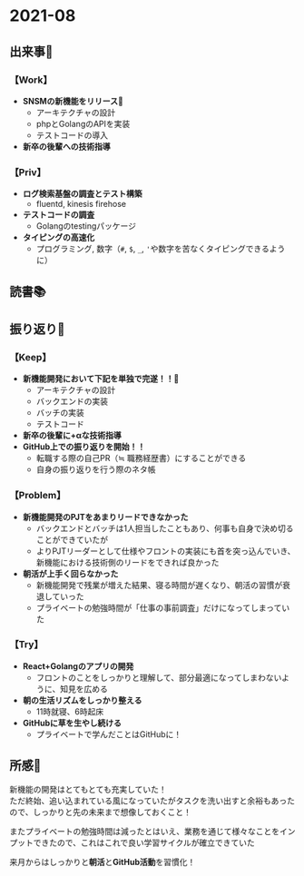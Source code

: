 # 2021-08
## 出来事:running:
### 【Work】
* **SNSMの新機能をリリース:tada:**
    * アーキテクチャの設計
    * phpとGolangのAPIを実装
    * テストコードの導入
* **新卒の後輩への技術指導**

### 【Priv】
* **ログ検索基盤の調査とテスト構築**
    * fluentd, kinesis firehose
* **テストコードの調査**
    * Golangのtestingパッケージ
* **タイピングの高速化**
    * プログラミング, 数字（`#`, `$`, `_`, `'`や数字を苦なくタイピングできるように）

## 読書:books:

## 振り返り:eyes:
### 【Keep】
* **新機能開発において下記を単独で完遂！！:tada:**
    * アーキテクチャの設計
    * バックエンドの実装
    * バッチの実装
    * テストコード
* **新卒の後輩に+αな技術指導**
* **GitHub上での振り返りを開始！！**
    * 転職する際の自己PR（≒ 職務経歴書）にすることができる
    * 自身の振り返りを行う際のネタ帳
### 【Problem】
* **新機能開発のPJTをあまりリードできなかった**
    * バックエンドとバッチは1人担当したこともあり、何事も自身で決め切ることができていたが
    * よりPJTリーダーとして仕様やフロントの実装にも首を突っ込んでいき、新機能における技術側のリードをできれば良かった
* **朝活が上手く回らなかった**
    * 新機能開発で残業が増えた結果、寝る時間が遅くなり、朝活の習慣が衰退していった
    * プライベートの勉強時間が「仕事の事前調査」だけになってしまっていた
### 【Try】
* **React+Golangのアプリの開発**
    * フロントのことをしっかりと理解して、部分最適になってしまわないように、知見を広める
* **朝の生活リズムをしっかり整える**
    * 11時就寝、6時起床
* **GitHubに草を生やし続ける**
    * プライベートで学んだことはGitHubに！

## 所感:clap:
新機能の開発はとてもとても充実していた！<br>
ただ終始、追い込まれている風になっていたがタスクを洗い出すと余裕もあったので、しっかりと先の未来まで想像しておくこと！<br>

またプライベートの勉強時間は減ったとはいえ、業務を通じて様々なことをインプットできたので、これはこれで良い学習サイクルが確立できていた

来月からはしっかりと**朝活**と**GitHub活動**を習慣化！